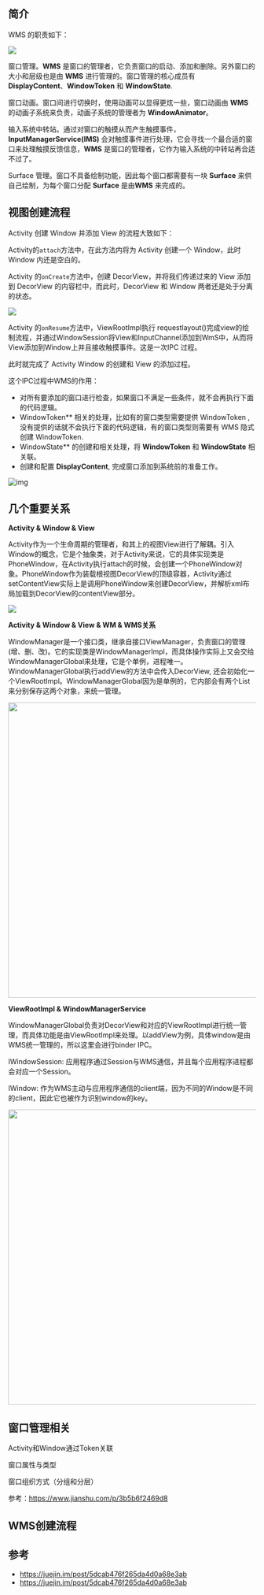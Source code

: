 ## 简介

WMS 的职责如下：

![](https://upload-images.jianshu.io/upload_images/2828107-9ddff2816fe1805e.png)

窗口管理。**WMS** 是窗口的管理者，它负责窗口的启动、添加和删除。另外窗口的大小和层级也是由 **WMS** 进行管理的。窗口管理的核心成员有 **DisplayContent**、**WindowToken** 和 **WindowState**.

窗口动画。窗口间进行切换时，使用动画可以显得更炫一些，窗口动画由 **WMS** 的动画子系统来负责，动画子系统的管理者为 **WindowAnimator**。

输入系统中转站。通过对窗口的触摸从而产生触摸事件，**InputManagerService(IMS)** 会对触摸事件进行处理，它会寻找一个最合适的窗口来处理触摸反馈信息，**WMS** 是窗口的管理者，它作为输入系统的中转站再合适不过了。

Surface 管理。窗口不具备绘制功能，因此每个窗口都需要有一块 **Surface** 来供自己绘制，为每个窗口分配 **Surface** 是由**WMS** 来完成的。



## 视图创建流程

Activity 创建 Window 并添加 View 的流程大致如下：

Activity的`attach`方法中，在此方法内将为 Activity 创建一个 Window，此时 Window 内还是空白的。

Activity 的`onCreate`方法中，创建 DecorView，并将我们传递过来的 View 添加到 DecorView 的内容栏中，而此时，DecorView 和 Window 两者还是处于分离的状态。

![](https://upload-images.jianshu.io/upload_images/2828107-7a90c03a644a3a1f.png)

Activity 的`onResume`方法中，ViewRootImpl执行 requestlayout()完成view的绘制流程，并通过WindowSession将View和InputChannel添加到WmS中，从而将View添加到Window上并且接收触摸事件。这是一次IPC 过程。

此时就完成了 Activity Window 的创建和 View 的添加过程。

这个IPC过程中WMS的作用：

- 对所有要添加的窗口进行检查，如果窗口不满足一些条件，就不会再执行下面的代码逻辑。
- WindowToken** 相关的处理，比如有的窗口类型需要提供 WindowToken , 没有提供的话就不会执行下面的代码逻辑，有的窗口类型则需要有 WMS 隐式创建 WindowToken.
- WindowState** 的创建和相关处理，将 **WindowToken** 和 **WindowState** 相关联。
- 创建和配置 **DisplayContent**, 完成窗口添加到系统前的准备工作。



![img](https://upload-images.jianshu.io/upload_images/2828107-3f93849f3f3f70c2.png)



## 几个重要关系

**Activity & Window & View**

Activity作为一个生命周期的管理者，和其上的视图View进行了解耦。引入Window的概念，它是个抽象类，对于Activity来说，它的具体实现类是PhoneWindow，在Activity执行attach的时候，会创建一个PhoneWindow对象。PhoneWindow作为装载根视图DecorView的顶级容器，Activity通过setContentView实际上是调用PhoneWindow来创建DecorView，并解析xml布局加载到DecorView的contentView部分。

![](https://upload-images.jianshu.io/upload_images/2828107-6dcd9a3be935afd2.png)



**Activity & Window & View & WM & WMS关系**

WindowManager是一个接口类，继承自接口ViewManager，负责窗口的管理(增、删、改)。它的实现类是WindowManagerImpl，而具体操作实际上又会交给WindowManagerGlobal来处理，它是个单例，进程唯一。WindowManagerGlobal执行addView的方法中会传入DecorView, 还会初始化一个ViewRootImpl。WindowManagerGlobal因为是单例的，它内部会有两个List来分别保存这两个对象，来统一管理。

<img src="https://upload-images.jianshu.io/upload_images/2828107-490351404c329a15.png" width="600">



**ViewRootImpl & WindowManagerService**

WindowManagerGlobal负责对DecorView和对应的ViewRootImpl进行统一管理，而具体功能是由ViewRootImpl来处理。以addView为例，具体window是由WMS统一管理的，所以这里会进行binder IPC。

IWindowSession: 应用程序通过Session与WMS通信，并且每个应用程序进程都会对应一个Session。

IWindow: 作为WMS主动与应用程序通信的client端，因为不同的Window是不同的client，因此它也被作为识别window的key。

<img src="https://upload-images.jianshu.io/upload_images/2828107-ca7ce65d2cab4ed6.png" width="600">





## 窗口管理相关

Activity和Window通过Token关联

窗口属性与类型

窗口组织方式（分组和分层）

参考：https://www.jianshu.com/p/3b5b6f2469d8



## WMS创建流程



## 参考

- https://juejin.im/post/5dcab476f265da4d0a68e3ab
- https://juejin.im/post/5dcab476f265da4d0a68e3ab